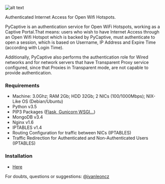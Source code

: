 
![alt text](https://raw.githubusercontent.com/ivanlmj/PyCaptive/master/app/static/pycaptive_logo.png)

Authenticated Internet Access for Open Wifi Hotspots.

PyCaptive is an authentication service for Open WiFi Hotspots, working as a Captive Portal.That means: users who wish to have Internet Access through an Open Wifi Hotspot which is backed by PyCaptive, must authenticate to open a session, which is based on Username, IP Address and Expire Time (according with Login Time).

Additionally, PyCaptive also performs the authentication role for Wired networks and for network servers that have Transparent Proxy service configured, since that Proxies in Transparent mode, are not capable to provide authentication.

### Requirements
- Machine: 3.0Ghz; RAM 2Gb; HDD 32Gb; 2 NICs (100/1000Mbps); NIX-Like OS (Debian/Ubuntu)
- Python v3.5
- PIP3 Packages ([Flask, Gunicorn WSGI...](https://github.com/ivanlmj/PyCaptive/blob/master/requirements.txt))
- MongoDB v3.4
- Nginx v1.6
- IPTABLES v1.4
- Routing Configuration for traffic between NICs (IPTABLES)
- Traffic Redirection for Authenticated and Non-Authenticated Users (IPTABLES)

### Installation
- [Here](https://github.com/ivanlmj/PyCaptive/blob/master/deploy/README.md)

For doubts, questions or suggestions: [@ivanleoncz](https://twitter.com/ivanleoncz)
